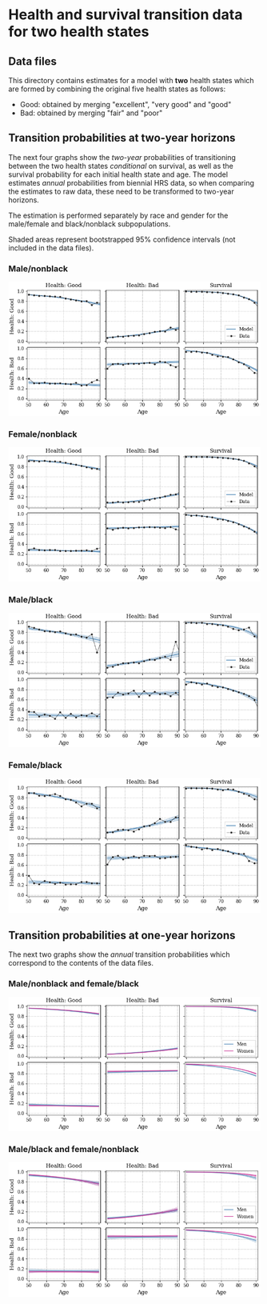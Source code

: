 
# Health and survival transition data for two health states

## Data files ## 

This directory contains estimates for a model with **two** health states which
are formed by combining the original five health states as follows:
-   Good: obtained by merging "excellent", "very good" and "good"
-   Bad: obtained by merging "fair" and "poor"

## Transition probabilities at two-year horizons ##

The next four graphs show the _two-year_ probabilities of transitioning
between the two health states _conditional_ on survival,
as well as the survival probability for each initial health state and age.
The model estimates _annual_ probabilities from biennial HRS data,
so when comparing the estimates to raw data, these need to be transformed
to two-year horizons.

The estimation is performed separately by
race and gender for the male/female and black/nonblack subpopulations.

Shaded areas represent bootstrapped 95% confidence intervals (not included
in the data files).

### Male/nonblack ###
![male/nonblack](images/trans_prob_male_nonblack_T2.png)
### Female/nonblack ###
![female/nonblack](images/trans_prob_female_nonblack_T2.png)
### Male/black ###
![male/black](images/trans_prob_male_black_T2.png)
### Female/black ###
![female/black](images/trans_prob_female_black_T2.png)


## Transition probabilities at one-year horizons ##

The next two graphs show the _annual_ transition probabilities which
correspond to the contents of the data files.

### Male/nonblack and female/black ###
![nonblack](images/trans_prob_nonblack_T1.png)
### Male/black and female/nonblack ###
![black](images/trans_prob_black_T1.png)
